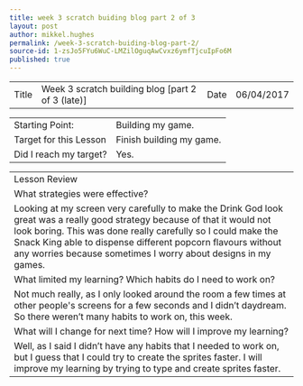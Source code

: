 ```yaml
---
title: week 3 scratch buiding blog part 2 of 3
layout: post
author: mikkel.hughes
permalink: /week-3-scratch-buiding-blog-part-2/
source-id: 1-zsJo5FYu6WuC-LMZilOguqAwCvxz6ymfTjcuIpFo6M
published: true
---
```

<table>
  <tr>
    <td>Title</td>
    <td>Week 3 scratch building blog [part 2 of 3 (late)]</td>
    <td>    Date</td>
    <td>06/04/2017</td>
  </tr>
</table>


<table>
  <tr>
    <td>Starting Point:</td>
    <td>Building my game.</td>
  </tr>
  <tr>
    <td>Target for this Lesson</td>
    <td>Finish building my game.</td>
  </tr>
  <tr>
    <td>Did I reach my target? </td>
    <td>Yes.</td>
  </tr>
</table>


<table>
  <tr>
    <td>Lesson Review</td>
  </tr>
  <tr>
    <td> What strategies were effective? </td>
  </tr>
  <tr>
    <td>Looking at my screen very carefully to make the Drink God look great was a really good strategy because of that it would not look boring. This was done really carefully so I could make the Snack King able to dispense different popcorn flavours without any worries because sometimes I worry about designs in my games. </td>
  </tr>
  <tr>
    <td>What limited my learning? Which habits do I need to work on? </td>
  </tr>
  <tr>
    <td>Not much really, as I only looked around the room a few times at other people's screens for a few seconds and I didn’t daydream. So there weren’t many habits to work on, this week. </td>
  </tr>
  <tr>
    <td>What will I change for next time? How will I improve my learning?</td>
  </tr>
  <tr>
    <td>Well, as I said I didn’t have any habits that I needed to work on, but I guess that I could try to create the sprites faster. I will improve my learning by trying to type and create sprites faster.</td>
  </tr>
</table>


